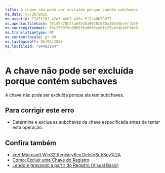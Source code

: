 ```yaml
---
title: A chave não pode ser excluída porque contém subchaves
ms.date: 07/20/2015
ms.assetid: 71d7f28f-42ef-4eb7-a39e-512c40b79977
ms.openlocfilehash: f8147a70b4fad45d5a9938c080a10b44be4ffb59
ms.sourcegitcommit: f8c270376ed905f6a8896ce0fe25b4f4b38ff498
ms.translationtype: MT
ms.contentlocale: pt-BR
ms.lasthandoff: 06/04/2020
ms.locfileid: "84402194"
---
```

# <a name="key-cannot-be-deleted-because-it-has-subkeys"></a>A chave não pode ser excluída porque contém subchaves
A chave não pode ser excluída porque ela tem subchaves.  
  
## <a name="to-correct-this-error"></a>Para corrigir este erro  
  
- Determine e exclua as subchaves da chave especificada antes de tentar esta operação.  
  
## <a name="see-also"></a>Confira também

- <xref:Microsoft.Win32.RegistryKey.DeleteSubKey%2A>
- [Como: Excluir uma Chave do Registro](../developing-apps/programming/computer-resources/how-to-delete-a-registry-key.md)
- [Lendo e gravando a partir do Registro (Visual Basic)](../developing-apps/programming/computer-resources/reading-from-and-writing-to-the-registry.md)
